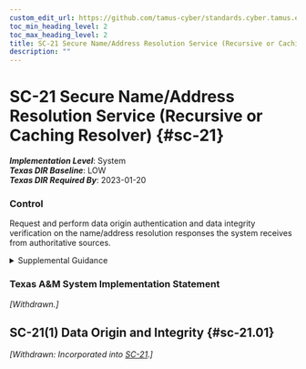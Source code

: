 ```yaml
---
custom_edit_url: https://github.com/tamus-cyber/standards.cyber.tamus.edu/tree/main/static/content/tamus.edu/TAMUS_profile.xml
toc_min_heading_level: 2
toc_max_heading_level: 2
title: SC-21 Secure Name/Address Resolution Service (Recursive or Caching Resolver)
description: ""
---
```


# SC-21 Secure Name/Address Resolution Service (Recursive or Caching Resolver) {#sc-21}

_**Implementation Level**_: System\
_**Texas DIR Baseline**_: LOW\
_**Texas DIR Required By**_: 2023-01-20

### Control

Request and perform data origin authentication and data integrity verification on the name/address resolution responses the system receives from authoritative sources.

<details>
  <summary>Supplemental Guidance</summary>

Request and perform data origin authentication and data integrity verification on the name/address resolution responses the system receives from authoritative sources.

</details>

### Texas A&M System Implementation Statement

_[Withdrawn.]_

## SC-21(1) Data Origin and Integrity {#sc-21.01}

_[Withdrawn: Incorporated into [SC-21](../sc/sc-21#sc-21).]_

